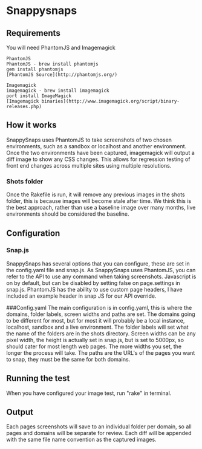 # Snappysnaps

## Requirements
You will need PhantomJS and Imagemagick
<pre><code>PhantomJS
PhantomJS - brew install phantomjs
gem install phantomjs
[PhantomJS Source](http://phantomjs.org/)

Imagemagick
imagemagick - brew install imagemagick
port install ImageMagick
[Imagemagick binaries](http://www.imagemagick.org/script/binary-releases.php)
</pre></code>
## How it works
SnappySnaps uses PhantomJS to take screenshots of two chosen environments, such as a sandbox or localhost and another environment.  Once the two environments have been captured, imagemagick will output a diff image to show any CSS changes.  This allows for regression testing of front end changes across multiple sites using multiple resolutions.  
### Shots folder
Once the Rakefile is run, it will remove any previous images in the shots folder, this is because images will become stale after time.  We think this is the best approach, rather than use a baseline image over many months, live environments should be considered the baseline.

## Configuration

### Snap.js
SnappySnaps has several options that you can configure, these are set in the config.yaml file and snap.js.  As SnappySnaps uses PhantomJS, you can refer to the API to use any command when taking screenshots.  Javascript is on by default, but can be disabled by setting false on page.settings in snap.js.  PhantomJS has the ability to use custom page headers, I have included an example header in snap JS for our API override.

###Config.yaml
The main configuration is in config.yaml, this is where the domains, folder labels, screen widths and paths are set.  The domains going to be different for most, but for most it will probably be a local instance, localhost, sandbox and a live environment.  The folder labels will set what the name of the folders are in the shots directory.  Screen widths can be any pixel width, the height is actually set in snap.js, but is set to 5000px, so should cater for most length web pages.  The more widths you set, the longer the process will take.  The paths are the URL's of the pages you want to snap, they must be the same for both domains.

## Running the test
When you have configured your image test, run "rake" in terminal.

## Output
Each pages screenshots will save to an individual folder per domain, so all pages and domains will be separate for review.  Each diff will be appended with the same file name convention as the captured images.  
